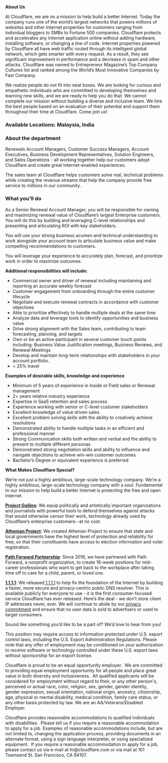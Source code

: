 <div class="content-intro">
	<div><strong>About Us</strong></div>
	<div>
		<p>At Cloudflare, we are on a mission to help build a better Internet. Today the company runs one of the world’s largest networks that powers millions of websites and other Internet properties for customers ranging from individual bloggers to SMBs to Fortune 500 companies. Cloudflare protects and accelerates any Internet application online without adding hardware, installing software, or changing a line of code. Internet properties powered by Cloudflare all have web traffic routed through its intelligent global network, which gets smarter with every request. As a result, they see significant improvement in performance and a decrease in spam and other attacks. Cloudflare was named to Entrepreneur Magazine’s Top Company Cultures list and ranked among the World’s Most Innovative Companies by Fast Company.&nbsp;</p>
		<p><span style="font-weight: 400;">We realize people do not fit into neat boxes. We are looking for curious and empathetic individuals who are committed to developing themselves and learning new skills, and we are ready to help you do that. We cannot complete our mission without building a diverse and inclusive team. We hire the best people based on an evaluation of their potential and support them throughout their time at Cloudflare. Come join us!&nbsp;</span></p>
	</div>
</div>
<h3><strong>Available Locations: Malaysia, India</strong></h3>
<h3><strong>About the department</strong></h3>
<p>Renewals Account Managers, Customer Success Managers, Account Executives, Business Development Representatives, Solution Engineers, and Sales Operations - all working together help our customers adopt Cloudflare and create great Internet-enabled experiences.</p>
<p>The sales team at Cloudflare helps customers solve real, technical problems while creating the revenue streams that help the company provide free service to millions in our community.</p>
<h3><strong>What you'll do</strong></h3>
<p>As a Senior Renewal Account Manager, you will be responsible for owning and maximizing renewal value of Cloudflare’s largest Enterprise customers. You will do this by building and leveraging C-level relationships and presenting and articulating ROI with key stakeholders.</p>
<p>You will use your strong business acumen and technical understanding to work alongside your account team to articulate business value and make compelling recommendations to customers.&nbsp;</p>
<p>You will leverage your experience to accurately plan, forecast, and prioritize work in order to maximize outcomes.</p>
<p><strong>Additional responsibilities will include:</strong></p>
<ul>
	<li>Commercial owner and driver of renewal including maintaining and reporting an accurate weekly forecast</li>
	<li>Customer engagement from onboarding through the entire customer lifecycle</li>
	<li>Negotiate and execute renewal contracts in accordance with customer objectives</li>
	<li>Able to prioritize effectively to handle multiple deals at the same time</li>
	<li>Analyze data and leverage tools to identify opportunities and business value</li>
	<li>Drive strong alignment with the Sales team, contributing to team forecasting, planning, and targets</li>
	<li>Own or be an active participant in several customer touch points including: Business Value Justification meetings, Business Reviews, and Renewal Meetings</li>
	<li>Develop and maintain long-term relationships with stakeholders in your account portfolio.</li>
	<li>&lt; 25% travel</li>
</ul>
<p><strong>Examples of desirable skills, knowledge and experience</strong></p>
<ul>
	<li>Minimum of 5 years of experience in Inside or Field sales or Renewal management</li>
	<li>2+ years relative industry experience</li>
	<li>Expertise in SaaS retention and sales process</li>
	<li>Experience working with senior or C-level customer stakeholders</li>
	<li>Excellent knowledge of value driven sales</li>
	<li>Excellent problem solving skills with the ability to creatively achieve resolutions</li>
	<li>Demonstrated ability to handle multiple tasks in an efficient and professional manner</li>
	<li>Strong Communication skills both written and verbal and the ability to present to multiple different personas</li>
	<li>Demonstrated strong negotiation skills and ability to influence and navigate objections to achieve win-win customer outcomes</li>
	<li>Bachelor’s Degree or equivalent experience is preferred</li>
</ul>
<div class="content-conclusion">
	<p><strong>What Makes Cloudflare Special?</strong></p>
	<p><span style="font-weight: 400;">We’re not just a highly ambitious, large-scale technology company. We’re a highly ambitious, large-scale technology company with a soul. Fundamental to our mission to help build a better Internet is protecting the free and open Internet.</span></p>
	<p><a href="https://blog.cloudflare.com/protecting-free-expression-online/"><strong>Project Galileo</strong></a><span style="font-weight: 400;">: We equip politically and artistically important organizations and journalists with powerful tools to defend themselves against attacks that would otherwise censor their work, technology already used by Cloudflare’s enterprise customers--at no cost.</span></p>
	<p><strong><a href="https://www.cloudflare.com/athenian/">Athenian Project</a></strong><span style="font-weight: 400;">: We created Athenian Project to ensure that state and local governments have the highest level of protection and reliability for free, so that their constituents have access to election information and voter registration.</span></p>
	<p><a href="https://blog.cloudflare.com/tag/path-forward/"><strong>Path Forward Partnership</strong></a><span style="font-weight: 400;">: Since 2016, we have partnered with Path Forward, a nonprofit organization, to create 16-week positions for mid-career professionals who want to get back to the workplace after taking time off to care for a child, parent, or loved one.</span></p>
	<p><a href="https://1.1.1.1/"><strong>1.1.1.1</strong></a><span style="font-weight: 400;">: We released</span><a href="https://1.1.1.1/"> <span style="font-weight: 400;">1.1.1.1</span></a><span style="font-weight: 400;"> to help fix the foundation of the Internet by building a faster, more secure and privacy-centric public DNS resolver. This is available publicly for everyone to use - it is the first consumer-focused service Cloudflare has ever released. Here’s the deal - we don’t store client IP addresses never, ever. We will continue to abide by our</span><a href="https://developers.cloudflare.com/1.1.1.1/privacy/public-dns-resolver"> privacy commitment</a><span style="font-weight: 400;"> and ensure that no user data is sold to advertisers or used to target consumers.</span></p>
	<p><span style="font-weight: 400;">Sound like something you’d like to be a part of? We’d love to hear from you!</span></p>
	<p><span style="font-weight: 400;">This position may require access to information protected under U.S. export control laws, including the U.S. Export Administration Regulations. Please note that any offer of employment may be conditioned on your authorization to receive software or technology controlled under these U.S. export laws without sponsorship for an export license.</span></p>
	<p><span style="font-weight: 400;">Cloudflare is proud to be an equal opportunity employer. &nbsp;We are committed to providing equal employment opportunity for all people and place great value in both diversity and inclusiveness. &nbsp;All qualified applicants will be considered for employment without regard to their, or any other person's, perceived or actual</span> <span style="font-weight: 400;">race, color, religion, sex, gender, gender identity, gender expression, sexual orientation, national origin, ancestry, citizenship, age, physical or mental disability, medical condition, family care status, or any other basis protected by law. </span><span style="font-weight: 400;">We are an AA/Veterans/Disabled Employer.</span></p>
	<p><span style="font-weight: 400;">Cloudflare provides reasonable accommodations to qualified individuals with disabilities. &nbsp;Please tell us if you require a reasonable accommodation to apply for a job. Examples of reasonable accommodations include, but are not limited to, changing the application process, providing documents in an alternate format, using a sign language interpreter, or using specialized equipment. &nbsp;If you require a reasonable accommodation to apply for a job, please contact us via e-mail at </span><span style="font-weight: 400;">hr@cloudflare.com</span><span style="font-weight: 400;"> or via mail at 101 Townsend St. San Francisco, CA 94107.</span></p>
</div>